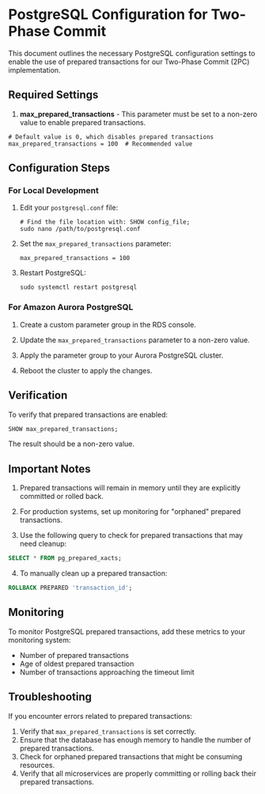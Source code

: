 # PostgreSQL Configuration for Two-Phase Commit

This document outlines the necessary PostgreSQL configuration settings to enable the use of prepared transactions for our Two-Phase Commit (2PC) implementation.

## Required Settings

1. **max_prepared_transactions** - This parameter must be set to a non-zero value to enable prepared transactions.

```
# Default value is 0, which disables prepared transactions
max_prepared_transactions = 100  # Recommended value
```

## Configuration Steps

### For Local Development

1. Edit your `postgresql.conf` file:
   ```
   # Find the file location with: SHOW config_file;
   sudo nano /path/to/postgresql.conf
   ```

2. Set the `max_prepared_transactions` parameter:
   ```
   max_prepared_transactions = 100
   ```

3. Restart PostgreSQL:
   ```
   sudo systemctl restart postgresql
   ```

### For Amazon Aurora PostgreSQL

1. Create a custom parameter group in the RDS console.

2. Update the `max_prepared_transactions` parameter to a non-zero value.

3. Apply the parameter group to your Aurora PostgreSQL cluster.

4. Reboot the cluster to apply the changes.

## Verification

To verify that prepared transactions are enabled:

```sql
SHOW max_prepared_transactions;
```

The result should be a non-zero value.

## Important Notes

1. Prepared transactions will remain in memory until they are explicitly committed or rolled back.

2. For production systems, set up monitoring for "orphaned" prepared transactions.

3. Use the following query to check for prepared transactions that may need cleanup:

```sql
SELECT * FROM pg_prepared_xacts;
```

4. To manually clean up a prepared transaction:

```sql
ROLLBACK PREPARED 'transaction_id';
```

## Monitoring

To monitor PostgreSQL prepared transactions, add these metrics to your monitoring system:

- Number of prepared transactions
- Age of oldest prepared transaction
- Number of transactions approaching the timeout limit

## Troubleshooting

If you encounter errors related to prepared transactions:

1. Verify that `max_prepared_transactions` is set correctly.
2. Ensure that the database has enough memory to handle the number of prepared transactions.
3. Check for orphaned prepared transactions that might be consuming resources.
4. Verify that all microservices are properly committing or rolling back their prepared transactions. 